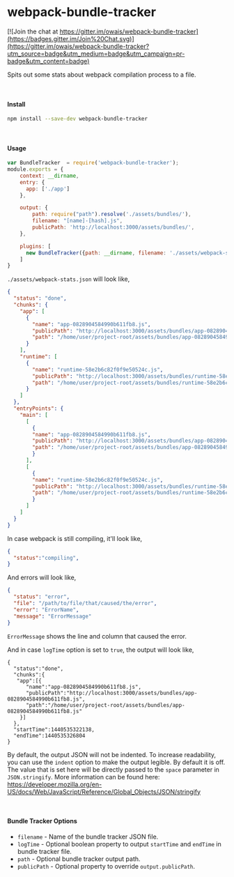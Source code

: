 # webpack-bundle-tracker

[![Join the chat at https://gitter.im/owais/webpack-bundle-tracker](https://badges.gitter.im/Join%20Chat.svg)](https://gitter.im/owais/webpack-bundle-tracker?utm_source=badge&utm_medium=badge&utm_campaign=pr-badge&utm_content=badge)


Spits out some stats about webpack compilation process to a file.

<br>

#### Install

```bash
npm install --save-dev webpack-bundle-tracker
```

<br>

#### Usage
```javascript
var BundleTracker  = require('webpack-bundle-tracker');
module.exports = {
    context: __dirname,
    entry: {
      app: ['./app']
    },

    output: {
        path: require("path").resolve('./assets/bundles/'),
        filename: "[name]-[hash].js",
        publicPath: 'http://localhost:3000/assets/bundles/',
    },

    plugins: [
      new BundleTracker({path: __dirname, filename: './assets/webpack-stats.json'})
    ]
}
```

`./assets/webpack-stats.json` will look like,

```json
{
  "status": "done",
  "chunks": {
    "app": [
      {
        "name": "app-0828904584990b611fb8.js",
        "publicPath": "http://localhost:3000/assets/bundles/app-0828904584990b611fb8.js",
        "path": "/home/user/project-root/assets/bundles/app-0828904584990b611fb8.js"
      }
    ],
    "runtime": [
      {
        "name": "runtime-58e2b6c82f0f9e50524c.js",
        "publicPath": "http://localhost:3000/assets/bundles/runtime-58e2b6c82f0f9e50524c.js",
        "path": "/home/user/project-root/assets/bundles/runtime-58e2b6c82f0f9e50524c.js"
      }
    ]
  },
  "entryPoints": {
    "main": [
      [
        {
        "name": "app-0828904584990b611fb8.js",
        "publicPath": "http://localhost:3000/assets/bundles/app-0828904584990b611fb8.js",
        "path": "/home/user/project-root/assets/bundles/app-0828904584990b611fb8.js"
        }
      ],
      [
        {
        "name": "runtime-58e2b6c82f0f9e50524c.js",
        "publicPath": "http://localhost:3000/assets/bundles/runtime-58e2b6c82f0f9e50524c.js",
        "path": "/home/user/project-root/assets/bundles/runtime-58e2b6c82f0f9e50524c.js"
        }
      ]
    ]
  }
}
```

In case webpack is still compiling, it'll look like,


```json
{
  "status":"compiling",
}
```



And errors will look like,
```json
{
  "status": "error",
  "file": "/path/to/file/that/caused/the/error",
  "error": "ErrorName",
  "message": "ErrorMessage"
}
```

`ErrorMessage` shows the line and column that caused the error.



And in case `logTime` option is set to `true`, the output will look like,
```
{
  "status":"done",
  "chunks":{
   "app":[{
      "name":"app-0828904584990b611fb8.js",
      "publicPath":"http://localhost:3000/assets/bundles/app-0828904584990b611fb8.js",
      "path":"/home/user/project-root/assets/bundles/app-0828904584990b611fb8.js"
    }]
  },
  "startTime":1440535322138,
  "endTime":1440535326804
}
```



By default, the output JSON will not be indented. To increase readability, you can use the `indent`
option to make the output legible. By default it is off. The value that is set here will be directly
passed to the `space` parameter in `JSON.stringify`. More information can be found here:
https://developer.mozilla.org/en-US/docs/Web/JavaScript/Reference/Global_Objects/JSON/stringify

<br>

#### Bundle Tracker Options

* `filename` - Name of the bundle tracker JSON file.
* `logTime` - Optional boolean property to output `startTime` and `endTime` in bundle tracker file.
* `path` - Optional bundle tracker output path.
* `publicPath` - Optional property to override `output.publicPath`.
